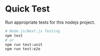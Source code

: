 # Quick Test

Run appropriate tests for this nodejs project.

```bash
# Node.js/Next.js Testing
npm test
# or
npm run test:unit
npm run test:e2e
```
